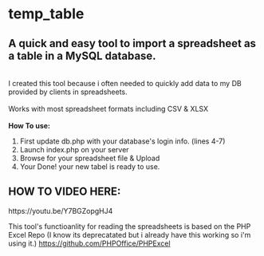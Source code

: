 # temp_table
<h2>A quick and easy tool to import a spreadsheet as a table in a MySQL database.</h2><br>
I created this tool because i often needed to quickly add data to my DB provided by clients in spreadsheets.
<br><br>
Works with most spreadsheet formats including CSV & XLSX
<br><br>
<b>How To use:</b>
<ol>
  <li>First update db.php with your database's login info. (lines  4-7)</li>
  <li>Launch index.php on your server</li>
  <li>Browse for your spreadsheet file & Upload</li>
  <li>Your Done! your new tabel is ready to use.</li>
 </ol>
 
 <h2>HOW TO VIDEO HERE:</h2>
 https://youtu.be/Y7BGZopgHJ4
 
This tool's functioanlity for reading the spreadsheets is based on the PHP Excel Repo (I know its deprecatated but i already have this working so i'm using it.) https://github.com/PHPOffice/PHPExcel

